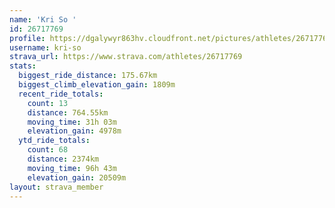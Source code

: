 ```yaml
---
name: 'Kri So '
id: 26717769
profile: https://dgalywyr863hv.cloudfront.net/pictures/athletes/26717769/7761026/14/large.jpg
username: kri-so
strava_url: https://www.strava.com/athletes/26717769
stats:
  biggest_ride_distance: 175.67km
  biggest_climb_elevation_gain: 1809m
  recent_ride_totals:
    count: 13
    distance: 764.55km
    moving_time: 31h 03m
    elevation_gain: 4978m
  ytd_ride_totals:
    count: 68
    distance: 2374km
    moving_time: 96h 43m
    elevation_gain: 20509m
layout: strava_member
--- 
```

